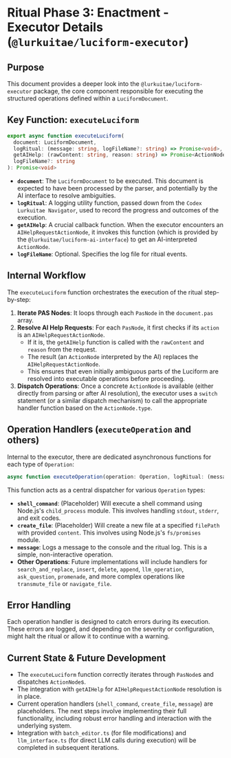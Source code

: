 # Ritual Phase 3: Enactment - Executor Details (`@lurkuitae/luciform-executor`)

## Purpose

This document provides a deeper look into the `@lurkuitae/luciform-executor` package, the core component responsible for executing the structured operations defined within a `LuciformDocument`.

## Key Function: `executeLuciform`

```typescript
export async function executeLuciform(
  document: LuciformDocument,
  logRitual: (message: string, logFileName?: string) => Promise<void>,
  getAIHelp: (rawContent: string, reason: string) => Promise<ActionNode>, // Passed from Navigator
  logFileName?: string
): Promise<void>
```

*   **`document`**: The `LuciformDocument` to be executed. This document is expected to have been processed by the parser, and potentially by the AI interface to resolve ambiguities.
*   **`logRitual`**: A logging utility function, passed down from the `Codex Lurkuitae Navigator`, used to record the progress and outcomes of the execution.
*   **`getAIHelp`**: A crucial callback function. When the executor encounters an `AIHelpRequestActionNode`, it invokes this function (which is provided by the `@lurkuitae/luciform-ai-interface`) to get an AI-interpreted `ActionNode`.
*   **`logFileName`**: Optional. Specifies the log file for ritual events.

## Internal Workflow

The `executeLuciform` function orchestrates the execution of the ritual step-by-step:

1.  **Iterate PAS Nodes**: It loops through each `PasNode` in the `document.pas` array.
2.  **Resolve AI Help Requests**: For each `PasNode`, it first checks if its `action` is an `AIHelpRequestActionNode`.
    *   If it is, the `getAIHelp` function is called with the `rawContent` and `reason` from the request.
    *   The result (an `ActionNode` interpreted by the AI) replaces the `AIHelpRequestActionNode`.
    *   This ensures that even initially ambiguous parts of the Luciform are resolved into executable operations before proceeding.
3.  **Dispatch Operations**: Once a concrete `ActionNode` is available (either directly from parsing or after AI resolution), the executor uses a `switch` statement (or a similar dispatch mechanism) to call the appropriate handler function based on the `ActionNode.type`.

## Operation Handlers (`executeOperation` and others)

Internal to the executor, there are dedicated asynchronous functions for each type of `Operation`:

```typescript
async function executeOperation(operation: Operation, logRitual: (message: string, logFileName?: string) => Promise<void>, logFileName?: string): Promise<void>
```

This function acts as a central dispatcher for various `Operation` types:

*   **`shell_command`**: (Placeholder) Will execute a shell command using Node.js's `child_process` module. This involves handling `stdout`, `stderr`, and exit codes.
*   **`create_file`**: (Placeholder) Will create a new file at a specified `filePath` with provided `content`. This involves using Node.js's `fs/promises` module.
*   **`message`**: Logs a message to the console and the ritual log. This is a simple, non-interactive operation.
*   **Other Operations**: Future implementations will include handlers for `search_and_replace`, `insert`, `delete`, `append`, `llm_operation`, `ask_question`, `promenade`, and more complex operations like `transmute_file` or `navigate_file`.

## Error Handling

Each operation handler is designed to catch errors during its execution. These errors are logged, and depending on the severity or configuration, might halt the ritual or allow it to continue with a warning.

## Current State & Future Development

*   The `executeLuciform` function correctly iterates through `PasNode`s and dispatches `ActionNode`s.
*   The integration with `getAIHelp` for `AIHelpRequestActionNode` resolution is in place.
*   Current operation handlers (`shell_command`, `create_file`, `message`) are placeholders. The next steps involve implementing their full functionality, including robust error handling and interaction with the underlying system.
*   Integration with `batch_editor.ts` (for file modifications) and `llm_interface.ts` (for direct LLM calls during execution) will be completed in subsequent iterations.